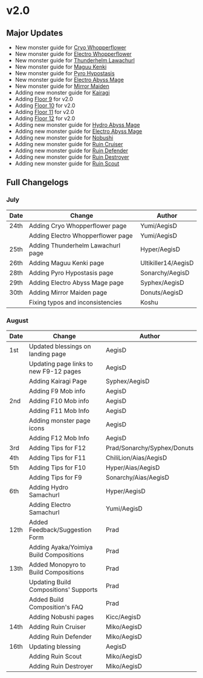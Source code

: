 # v2.0

## Major Updates

* New monster guide for [Cryo Whopperflower](../../monsters/animals/cryo-whopperflower.md)
* New monster guide for [Electro Whopperflower](../../monsters/animals/electro-whopperflower.md)
* New monster guide for [Thunderhelm Lawachurl](../../monsters/hilichurls/lawachurls/thunderhelm-lawachurl.md)
* New monster guide for [Maguu Kenki](../../monsters/elites/maguu-kenki/)
* New monster guide for [Pyro Hypostasis](../../monsters/elites/pyro-hypostasis.md)
* New monster guide for [Electro Abyss Mage](../../monsters/abyss-order/electro-abyss-mage.md)
* New monster guide for [Mirror Maiden](../../monsters/fatui/mirror-maiden.md)
* Adding new monster guide for [Kairagi](../../monsters/samurai/kairagi.md)
* Adding [Floor 9](../../floors/spire/floor-9.md) for v2.0
* Adding [Floor 10](../../floors/spire/floor-10.md) for v2.0
* Adding [Floor 11](../../archive/previous-floors/floor-11-v20.md) for v2.0
* Adding [Floor 12](../../archive/previous-floors/floor-12-v20.md) for v2.0
* Adding new monster guide for [Hydro Abyss Mage](../../monsters/abyss-order/hydro-abyss-mage.md)
* Adding new monster guide for [Electro Abyss Mage](../../monsters/abyss-order/electro-abyss-mage.md)
* Adding new monster guide for [Nobushi](../../monsters/samurai/nobushi.md)
* Adding new monster guide for [Ruin Cruiser](../../monsters/ruin-constructs/ruin-cruiser.md)
* Adding new monster guide for [Ruin Defender](../../monsters/ruin-constructs/ruin-defender.md)
* Adding new monster guide for [Ruin Destroyer](../../monsters/ruin-constructs/ruin-destroyer.md)
* Adding new monster guide for [Ruin Scout](../../monsters/ruin-constructs/ruin-scout.md)

## Full Changelogs

### July

| Date | Change                            | Author              |
| ---- | --------------------------------- | ------------------- |
| 24th | Adding Cryo Whopperflower page    | Yumi/AegisD         |
|      | Adding Electro Whopperflower page | Yumi/AegisD         |
| 25th | Adding Thunderhelm Lawachurl page | Hyper/AegisD        |
| 26th | Adding Maguu Kenki page           | Ultikiller14/AegisD |
| 28th | Adding Pyro Hypostasis page       | Sonarchy/AegisD     |
| 29th | Adding Electro Abyss Mage page    | Syphex/AegisD       |
| 30th | Adding Mirror Maiden page         | Donuts/AegisD       |
|      | Fixing typos and inconsistencies  | Koshu               |

### August

| Date | Change                                  | Author                      |
| ---- | --------------------------------------- | --------------------------- |
| 1st  | Updated blessings on landing page       | AegisD                      |
|      | Updating page links to new F9-12 pages  | AegisD                      |
|      | Adding Kairagi Page                     | Syphex/AegisD               |
|      | Adding F9 Mob info                      | AegisD                      |
| 2nd  | Adding F10 Mob info                     | AegisD                      |
|      | Adding F11 Mob Info                     | AegisD                      |
|      | Adding monster page icons               | AegisD                      |
|      | Adding F12 Mob Info                     | AegisD                      |
| 3rd  | Adding Tips for F12                     | Prad/Sonarchy/Syphex/Donuts |
| 4th  | Adding Tips for F11                     | ChiliLion/Aias/AegisD       |
| 5th  | Adding Tips for F10                     | Hyper/Aias/AegisD           |
|      | Adding Tips for F9                      | Sonarchy/Aias/AegisD        |
| 6th  | Adding Hydro Samachurl                  | Hyper/AegisD                |
|      | Adding Electro Samachurl                | Yumi/AegisD                 |
| 12th | Added Feedback/Suggestion Form          | Prad                        |
|      | Adding Ayaka/Yoimiya Build Compositions | Prad                        |
| 13th | Added Monopyro to Build Compositions    | Prad                        |
|      | Updating Build Compositions' Supports   | Prad                        |
|      | Added Build Composition's FAQ           | Prad                        |
|      | Adding Nobushi pages                    | Kicc/AegisD                 |
| 14th | Adding Ruin Cruiser                     | Miko/AegisD                 |
|      | Adding Ruin Defender                    | Miko/AegisD                 |
| 16th | Updating blessing                       | AegisD                      |
|      | Adding Ruin Scout                       | Miko/AegisD                 |
|      | Adding Ruin Destroyer                   | Miko/AegisD                 |
